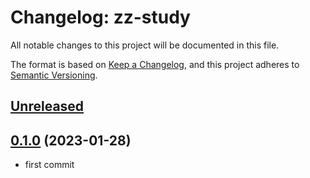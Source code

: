 # Changelog: zz-study

All notable changes to this project will be documented in this file.

The format is based on [Keep a Changelog](https://keepachangelog.com/en/1.0.0/),
and this project adheres to [Semantic Versioning](https://semver.org/spec/v2.0.0.html).

## [Unreleased]


## [0.1.0] (2023-01-28)
* first commit

[Unreleased]: https://github.com/aki-akaguma/zz-study/compare/v0.1.0..HEAD
[0.1.0]: https://github.com/aki-akaguma/zz-study/releases/tag/v0.1.0
